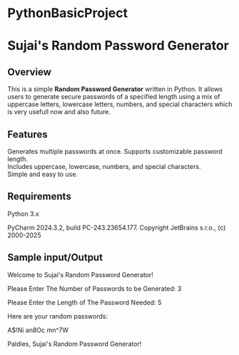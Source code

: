 # PythonBasicProject

# Sujai's Random Password Generator

## Overview
This is a simple **Random Password Generator** written in Python. It allows users to generate secure passwords of a specified length using a mix of uppercase letters, lowercase letters, numbers, and special characters which is very usefull now and also future.

## Features
Generates multiple passwords at once. 
Supports customizable password length.  
Includes uppercase, lowercase, numbers, and special characters.  
Simple and easy to use.  

## Requirements

Python 3.x

PyCharm 2024.3.2, build PC-243.23654.177. Copyright JetBrains s.r.o., (c) 2000-2025

## Sample input/Output

Welcome to Sujai's Random Password Generator!

Please Enter The Number of Passwords to be Generated: 3

Please Enter the Length of The Password Needed: 5

Here are your random passwords: 

A$!Ni
an8Oc
mn^7W

Paldies, Sujai's Random Password Generator!
